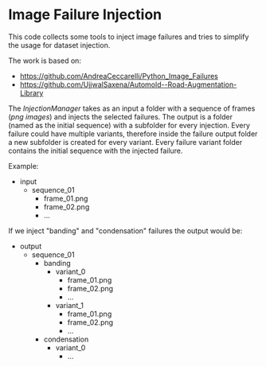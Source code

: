# Image Failure Injection

This code collects some tools to inject image failures and tries
to simplify the usage for dataset injection.

The work is based on:
- https://github.com/AndreaCeccarelli/Python_Image_Failures
- https://github.com/UjjwalSaxena/Automold--Road-Augmentation-Library

The _InjectionManager_ takes as an input a folder with a sequence of frames 
(_png images_) and injects the selected failures. The output is a folder 
(named as the initial sequence) with a subfolder for every injection. 
Every failure could have multiple variants, therefore inside the 
failure output folder a new subfolder is created for every variant.
Every failure variant folder contains the initial sequence with the injected failure.

Example:

- input
  - sequence_01
    - frame_01.png
    - frame_02.png
    - ...

If we inject "banding" and "condensation" failures the output 
would be:


- output
  - sequence_01
    - banding
      - variant_0
        - frame_01.png
        - frame_02.png
        - ...
      - variant_1
        - frame_01.png
        - frame_02.png
        - ...
    - condensation
      - variant_0
        - ...

